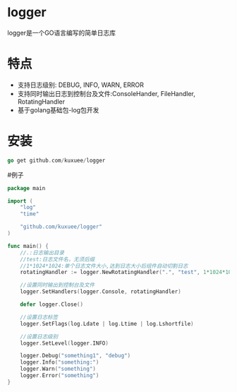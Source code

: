 # logger
logger是一个GO语言编写的简单日志库

# 特点
* 支持日志级别: DEBUG, INFO, WARN, ERROR
* 支持同时输出日志到控制台及文件:ConsoleHander, FileHandler, RotatingHandler
* 基于golang基础包-log包开发

# 安装
```go
go get github.com/kuxuee/logger
```

#例子
```go
package main

import (
	"log"
	"time"

	"github.com/kuxuee/logger"
)

func main() {
	//.:日志输出目录
	//test:日志文件名，无须后缀
	//1*1024*1024:单个日志文件大小,达到日志大小后组件自动切割日志
	rotatingHandler := logger.NewRotatingHandler(".", "test", 1*1024*1024)

	//设置同时输出到控制台及文件
	logger.SetHandlers(logger.Console, rotatingHandler)

	defer logger.Close()

	//设置日志标签
	logger.SetFlags(log.Ldate | log.Ltime | log.Lshortfile)

	//设置日志级别
	logger.SetLevel(logger.INFO)

	logger.Debug("something1", "debug")
	logger.Info("something:")
	logger.Warn("something")
	logger.Error("something")
}
```
